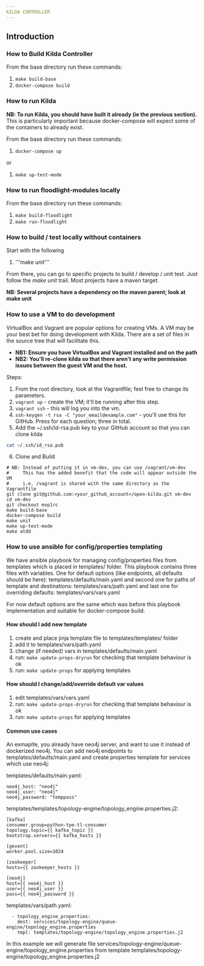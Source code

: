 ```yaml
---
KILDA CONTROLLER
---
```


## Introduction

### How to Build Kilda Controller

From the base directory run these commands:

1. ```make build-base```
2. ```docker-compose build```

### How to run Kilda

__NB: To run Kilda, you should have built it already (ie the previous section).__
This is particularly important because docker-compose will expect some of the
containers to already exist.

From the base directory run these commands:

1. ```docker-compose up```

or

1. ```make up-test-mode```

### How to run floodlight-modules locally

From the base directory run these commands:

1. ```make build-floodlight```
2. ```make run-floodlight```

### How to build / test locally without containers

Start with the following

1. '''make unit'''

From there, you can go to specific projects to build / develop / unit test. 
Just follow the _make unit_ trail.  Most projects have a maven target.

__NB: Several projects have a dependency on the maven parent; look at make unit__


### How to use a VM to do development

VirtualBox and Vagrant are popular options for creating VMs. 
A VM may be your best bet for doing development with Kilda.
There are a set of files in the source tree that will facilitate this.

* __NB1: Ensure you have VirtualBox and Vagrant installed and on the path__
* __NB2: You'll re-clone kilda so that there aren't any write permission issues
    between the guest VM and the host.__

Steps:

1. From the root directory, look at the Vagrantfile; feel free to change its parameters.
2. `vagrant up` - create the VM; it'll be running after this step.
3. `vagrant ssh` - this will log you into the vm.
4. `ssh-keygen -t rsa -C "your_email@example.com"` - you'll use this for GitHub.  Press 
<return> for each question; three in total. 
5. Add the ~/.ssh/id-rsa.pub key to your GitHub account so that you can clone kilda
```bash
cat ~/.ssh/id_rsa.pub
```
6. Clone and Build
```
# NB: Instead of putting it in vm-dev, you can use /vagrant/vm-dev
#     This has the added benefit that the code will appear outside the VM
#     i.e. /vagrant is shared with the same directory as the Vagrantfile
git clone git@github.com:<your_github_account>/open-kilda.git vm-dev
cd vm-dev
git checkout mvp1rc
make build-base
docker-compose build
make unit
make up-test-mode
make atdd
```

### How to use ansible for config/properties templating

We have ansible playbook for managing config/properties files from templates which is 
placed in templates/ folder.
This playbook contains three files with variables.
One for default options (like endpoints, all defaults should be here): templates/defaults/main.yaml
and second one for paths of template and destinations: templates/vars/path.yaml
and last one for overriding defaults: templates/vars/vars.yaml

For now default options are the same which was before this playbook implementation and suitable for
docker-compose build.

#### How should I add new template

1. create and place jinja template file to templates/templates/ folder
2. add it to templates/vars/path.yaml
3. change (if needed) vars in templates/defaults/main.yaml
4. run: `make update-props-dryrun` for checking that template behaviour is ok
5. run: `make update-props` for applying templates

#### How should I change/add/override default var values
1. edit templates/vars/vars.yaml
2. run: `make update-props-dryrun` for checking that template behaviour is ok
3. run: `make update-props` for applying templates

#### Common use cases
An exmaplte, you already have neo4j server, and want to use it instead of dockerized neo4j.
You can add neo4j endpoints to templates/defaults/main.yaml and create properties template for
services which use neo4j:

templates/defaults/main.yaml:
```
neo4j_host: "neo4j"
neo4j_user: "neo4j"
neo4j_password: "temppass"
```

templates/templates/topology-engine/topology_engine.properties.j2:
```
[kafka]
consumer.group=python-tpe-tl-consumer
topology.topic={{ kafka_topic }}
bootstrap.servers={{ kafka_hosts }}

[gevent]
worker.pool.size=1024

[zookeeper]
hosts={{ zookeeper_hosts }}

[neo4j]
host={{ neo4j_host }}
user={{ neo4j_user }}
pass={{ neo4j_password }}
```

templates/vars/path.yaml:
```
  - topology_engine_properties:
    dest: services/topology-engine/queue-engine/topology_engine.properties
    tmpl: templates/topology-engine/topology_engine.properties.j2
```

In this example we will generate file services/topology-engine/queue-engine/topology_engine.properties 
from template templates/topology-engine/topology_engine.properties.j2
